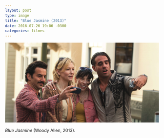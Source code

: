 ```yaml
---
layout: post
type: image
title: "Blue Jasmine (2013)"
date: 2016-07-26 19:06 -0300
categories: filmes
---
```

![Blue Jasmine](/assets/2016/filme-blue-jasmine.jpg)

_Blue Jasmine_ (Woody Allen, 2013).
